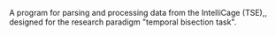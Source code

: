 A program for parsing and processing data from the IntelliCage (TSE),, designed for the research paradigm "temporal bisection task".
